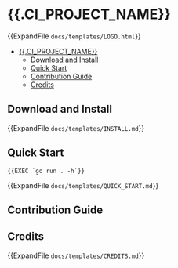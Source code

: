 # {{.CI_PROJECT_NAME}}

{{ExpandFile `docs/templates/LOGO.html`}}

- [{{.CI_PROJECT_NAME}}](#ciprojectname)
  - [Download and Install](#download-and-install)
  - [Quick Start](#quick-start)
  - [Contribution Guide](#contribution-guide)
  - [Credits](#credits)

## Download and Install

{{ExpandFile `docs/templates/INSTALL.md`}}

## Quick Start

```text
{{EXEC `go run . -h`}}
```

{{ExpandFile `docs/templates/QUICK_START.md`}}

## Contribution Guide

## Credits

{{ExpandFile `docs/templates/CREDITS.md`}}
